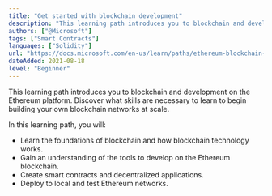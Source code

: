 ```yaml
---
title: "Get started with blockchain development"
description: "This learning path introduces you to blockchain and development on Ethereum. Discover what skills are necessary to learn to begin building your own blockchain networks at scale."
authors: ["@Microsoft"]
tags: ["Smart Contracts"]
languages: ["Solidity"]
url: "https://docs.microsoft.com/en-us/learn/paths/ethereum-blockchain-development/"
dateAdded: 2021-08-18
level: "Beginner"
---
```


This learning path introduces you to blockchain and development on the Ethereum platform. Discover what skills are necessary to learn to begin building your own blockchain networks at scale.

In this learning path, you will:

- Learn the foundations of blockchain and how blockchain technology works.
- Gain an understanding of the tools to develop on the Ethereum blockchain.
- Create smart contracts and decentralized applications.
- Deploy to local and test Ethereum networks.